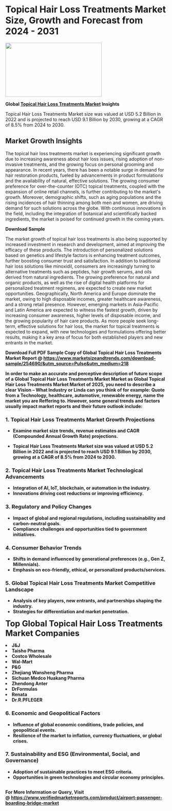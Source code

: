 <H1>Topical Hair Loss Treatments Market Size, Growth and Forecast from 2024 - 2031</H1><img class="aligncenter size-medium wp-image-584254" src="https://thirdeyenews.in/wp-content/uploads/2024/09/Global-Market-Research-300x168.jpeg" alt="" width="300" height="168" /><p><strong>Global&nbsp;<a href="https://www.marketsizeandtrends.com/download-sample/254690/&amp;utm_source=Pulse&amp;utm_medium=218">Topical Hair Loss Treatments Market</a> Insights</strong></p><p>Topical Hair Loss Treatments Market size was valued at USD 5.2 Billion in 2022 and is projected to reach USD 9.1 Billion by 2030, growing at a CAGR of 8.5% from 2024 to 2030.</p><p><h2>Market Growth Insights</h2> <p>The topical hair loss treatments market is experiencing significant growth due to increasing awareness about hair loss issues, rising adoption of non-invasive treatments, and the growing focus on personal grooming and appearance. In recent years, there has been a notable surge in demand for hair restoration products, fueled by advancements in product formulations and the availability of natural, effective solutions. The growing consumer preference for over-the-counter (OTC) topical treatments, coupled with the expansion of online retail channels, is further contributing to the market's growth. Moreover, demographic shifts, such as aging populations and the rising incidences of hair thinning among both men and women, are driving demand for such solutions across the globe. With continuous innovations in the field, including the integration of botanical and scientifically backed ingredients, the market is poised for continued growth in the coming years.</p> <p><strong>Download Sample</strong></p> <p>The market growth of topical hair loss treatments is also being supported by increased investment in research and development, aimed at improving the efficacy of these products. The introduction of personalized solutions based on genetics and lifestyle factors is enhancing treatment outcomes, further boosting consumer trust and satisfaction. In addition to traditional hair loss solutions like minoxidil, consumers are increasingly turning to alternative treatments such as peptides, hair growth serums, and oils derived from natural ingredients. The growing preference for natural and organic products, as well as the rise of digital health platforms for personalized treatment regimens, are expected to create new market opportunities. Geographically, North America and Europe dominate the market, owing to high disposable incomes, greater healthcare awareness, and a strong retail presence. However, emerging markets in Asia-Pacific and Latin America are expected to witness the fastest growth, driven by increasing consumer awareness, higher levels of disposable income, and the growing popularity of hair care products. As more people seek long-term, effective solutions for hair loss, the market for topical treatments is expected to expand, with new technologies and formulations offering better results, making it a key area of focus for both established players and new entrants in the market.</p> <p><strong></p><p><span class=""><strong>Download Full PDF Sample Copy of Global Topical Hair Loss Treatments Market Report</strong> @ <a href="https://www.marketsizeandtrends.com/download-sample/254690/&amp;utm_source=Pulse&amp;utm_medium=218" target="_blank">https://www.marketsizeandtrends.com/download-sample/254690/&amp;utm_source=Pulse&amp;utm_medium=218</a></span></p><p>In order to make an accurate and perceptive description of future scope of a Global&nbsp;Topical Hair Loss Treatments Market Market as Global&nbsp;Topical Hair Loss Treatments Market Market of 2025, you need to describe a clear Vision &ndash; What Industry or Linda can you think of for example: Quote from a Technology, healthcare, automotive, renewable energy, name the market you are Reffering to. However, some general trends and factors usually impact market reports and their future outlook include:</p><h3>1.&nbsp;<strong>Topical Hair Loss Treatments Market Growth Projections</strong></h3><ul><li>Examine market size trends, revenue estimates and CAGR (Compounded Annual Growth Rate) projections.</li><li><p>Topical Hair Loss Treatments Market size was valued at USD 5.2 Billion in 2022 and is projected to reach USD 9.1 Billion by 2030, growing at a CAGR of 8.5% from 2024 to 2030.</p></li></ul><h3>2.&nbsp;<strong>Topical Hair Loss Treatments Market Technological Advancements</strong></h3><ul><li>Integration of AI, IoT, blockchain, or automation in the industry.</li><li>Innovations driving cost reductions or improving efficiency.</li></ul><h3>3.&nbsp;<strong>Regulatory and Policy Changes</strong></h3><ul><li>Impact of global and regional regulations, including sustainability and carbon-neutral goals.</li><li>Compliance challenges and opportunities tied to government initiatives.</li></ul><h3>4.&nbsp;<strong>Consumer Behavior Trends</strong></h3><ul><li>Shifts in demand influenced by generational preferences (e.g., Gen Z, Millennials).</li><li>Emphasis on eco-friendly, ethical, or personalized products/services.</li></ul><h3>5.&nbsp;<strong>Global Topical Hair Loss Treatments Market Competitive Landscape</strong></h3><ul><li>Analysis of key players, new entrants, and partnerships shaping the industry.</li><li>Strategies for differentiation and market penetration.</li></ul><p data-pm-slice="1 1 []"><span style="color: inherit; font-family: inherit; font-size: 25px;">Top Global Topical Hair Loss Treatments Market Companies</span></p><div class="" data-test-id=""><p><li>J&J</li><li> Taisho Pharma</li><li> Costco Wholesale</li><li> Wal-Mart</li><li> P&G</li><li> Zhejiang Wansheng Pharma</li><li> Sichuan Medco Huakang Pharma</li><li> Zhendong Anter</li><li> DrFormulas</li><li> Renata</li><li> Dr.R.PFLEGER</li></p></div><h3>6.&nbsp;<strong>Economic and Geopolitical Factors</strong></h3><ul><li>Influence of global economic conditions, trade policies, and geopolitical events.</li><li>Resilience of the market to inflation, currency fluctuations, or global crises.</li></ul><h3>7.&nbsp;<strong>Sustainability and ESG (Environmental, Social, and Governance)</strong></h3><ul><li>Adoption of sustainable practices to meet ESG criteria.</li><li>Opportunities in green technologies and circular economy principles.</li></ul><h2><strong style="font-size: 14px;">For More Information or Query, Visit @&nbsp;</strong><a style="background-color: #ffffff; font-size: 14px;" href="https://www.marketsizeandtrends.com/report/topical-hair-loss-treatments-market/" target="_blank">https://www.verifiedmarketreports.com/product/airport-passenger-boarding-bridge-market</a></h2>
